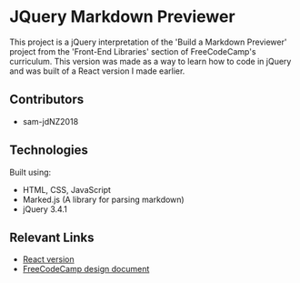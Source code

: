 # JQuery Markdown Previewer
This project is a jQuery interpretation of the 'Build a Markdown Previewer' project from the 'Front-End Libraries' section of 
FreeCodeCamp's curriculum. This version was made as a way to learn how to code in jQuery and was built of a React version I made earlier.

## Contributors

* sam-jdNZ2018

## Technologies

Built using:
* HTML, CSS, JavaScript
* Marked.js (A library for parsing markdown)
* jQuery 3.4.1 

## Relevant Links

* [React version](https://github.com/sam-jdNZ2018/markdown-previewer-react)
* [FreeCodeCamp design document](https://learn.freecodecamp.org/front-end-libraries/front-end-libraries-projects/build-a-markdown-previewer)
